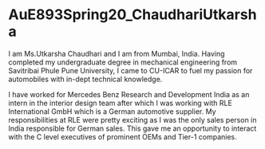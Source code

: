 # AuE893Spring20_ChaudhariUtkarsha

I am Ms.Utkarsha Chaudhari and I am from Mumbai, India. Having completed my undergraduate degree in mechanical engineering from Savitribai Phule Pune University, I came to CU-ICAR to fuel my passion for automobiles with in-dept technical knowledge.

I have worked for Mercedes Benz Research and Development India as an intern in the interior design team after which I was working with RLE International GmbH which is a German automotive supplier. My responsibilities at RLE were pretty exciting as I was the only sales person in India responsible for German sales. This gave me an opportunity to interact with the C level executives of prominent OEMs and Tier-1 companies.
